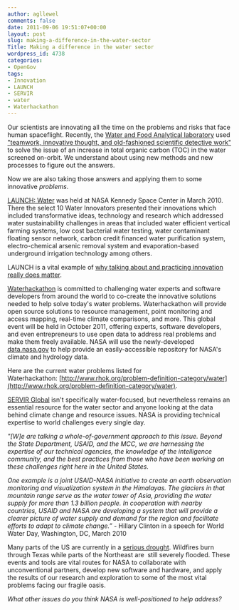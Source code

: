 ```yaml
---
author: agllewel
comments: false
date: 2011-09-06 19:51:07+00:00
layout: post
slug: making-a-difference-in-the-water-sector
Title: Making a difference in the water sector
wordpress_id: 4738
categories:
- OpenGov
tags:
- Innovation
- LAUNCH
- SERVIR
- water
- Waterhackathon
---
```


Our scientists are innovating all the time on the problems and risks that face human spaceflight. Recently, the [Water and Food Analytical laboratory](http://www.nasa.gov/centers/johnson/slsd/about/divisions/hefd/index.html) used ["teamwork, innovative thought, and old-fashioned scientific detective work"](http://www.nasa.gov/centers/johnson/pdf/500495main_WAFAL-Innovation-Final.pdf) to solve the issue of an increase in total organic carbon (TOC) in the water screened on-orbit. We understand about using new methods and new processes to figure out the answers.

Now we are also taking those answers and applying them to some innovative _problems_.

[LAUNCH: Water](http://launch.org/forum/1/water) was held at NASA Kennedy Space Center in March 2010.  There the select 10 Water Innovators presented their innovations which included transformative ideas, technology and research which addressed water sustainability challenges in areas that included water efficient vertical farming systems, low cost bacterial water testing, water contaminant floating sensor network, carbon credit financed water purification system, electro-chemical arsenic removal system and evaporation-based underground irrigation technology among others.

LAUNCH is a vital example of [why talking about and practicing innovation really does matter](http://launch.org/story/30/why-talking-about-and-practicing-innovation-really-does-matter).

[Waterhackathon](http://www.waterhackathon.org/) is committed to challenging water experts and software developers from around the world to co-create the innovative solutions needed to help solve today's water problems. Waterhackathon will provide open source solutions to resource management, point monitoring and access mapping, real-time climate comparisons, and more. This global event will be held in October 2011, offering experts, software developers, and even entrepreneurs to use open data to address real problems and make them freely available. NASA will use the newly-developed [data.nasa.gov](data.nasa.gov) to help provide an easily-accessible repository for NASA's climate and hydrology data.

Here are the current water problems listed for Waterhackathon: [http://www.rhok.org/problem-definition-category/water](http://www.rhok.org/problem-definition-category/water).

[SERVIR Global](http://www.servirglobal.net/en/Home.aspx) isn't specifically water-focused, but nevertheless remains an essential resource for the water sector and anyone looking at the data behind climate change and resource issues. NASA is providing technical expertise to world challenges every single day.

_"[W]e are talking a whole-of-government approach to this issue. Beyond the State Department, USAID, and the MCC, we are harnessing the expertise of our technical agencies, the knowledge of the intelligence community, and the best practices from those who have been working on these challenges right here in the United States._

_One example is a joint USAID-NASA initiative to create an earth observation monitoring and visualization system in the Himalayas. The glaciers in that mountain range serve as the water tower of Asia, providing the water supply for more than 1.3 billion people. In cooperation with nearby countries, USAID and NASA are developing a system that will provide a clearer picture of water supply and demand for the region and facilitate efforts to adapt to climate change.”_ - Hillary Clinton in a speech for World Water Day, Washington, DC, March 2010

Many parts of the US are currently in a [serious drought](http://www.emc.ncep.noaa.gov/mmb/nldas/drought/). Wildfires burn through Texas while parts of the Northeast are  still severely flooded. These events and tools are vital routes for NASA to collaborate with unconventional partners, develop new software and hardware, and apply the results of our research and exploration to some of the most vital problems facing our fragile oasis.

_What other issues do you think NASA is well-positioned to help address?_

